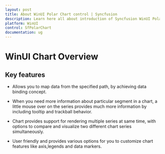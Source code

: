 ```yaml
---
layout: post
title: About WinUI Polar Chart control | Syncfusion
description: Learn here all about introduction of Syncfusion WinUI Polar Chart(SfPolarChart) control with key features and more.
platform: WinUI
control: SfPolarChart
documentation: ug
---
```


# WinUI Chart Overview

## Key features

* Allows you to map data from the specified path, by achieving data binding concept.

* When you need more information about particular segment in a chart, a little mouse over on the series provides much more information by including tooltip and trackball behavior.

* Chart provides support for rendering multiple series at same time, with options to compare and visualize two different chart series simultaneously.

* User friendly and provides various options for you to customize chart features like axis,legends and data markers.

